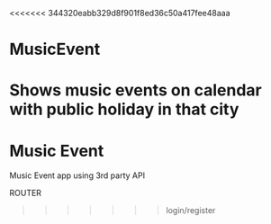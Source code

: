 <<<<<<< 344320eabb329d8f901f8ed36c50a417fee48aaa
# MusicEvent
Shows music events on calendar with public holiday in that city
=======
# Music Event

Music Event app using 3rd party API

ROUTER

>>>>>>> login/register
